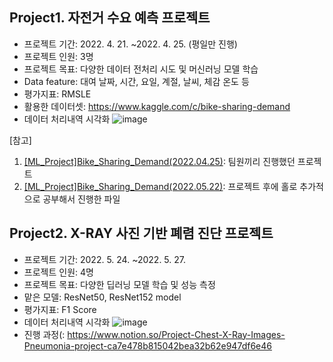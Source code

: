 
## Project1. 자전거 수요 예측 프로젝트
* 프로젝트 기간: 2022. 4. 21. ~2022. 4. 25. (평일만 진행)
* 프로젝트 인원: 3명
* 프로젝트 목표: 다양한 데이터 전처리 시도 및 머신러닝 모델 학습
* Data feature: 대여 날짜, 시간, 요일, 계절, 날씨, 체감 온도 등
* 평가지표: RMSLE
* 활용한 데이터셋: https://www.kaggle.com/c/bike-sharing-demand
* 데이터 처리내역 시각화
![image](https://user-images.githubusercontent.com/102525066/191980153-7e47a740-5623-4d3e-9f6c-34aad82f92d5.png)

[참고]
1) [[ML_Project]Bike_Sharing_Demand(2022.04.25)](https://github.com/starryboram/Toy-project/blob/main/%5BML_Project%5DBike_Sharing_Demand(2022.04.25).ipynb): 팀원끼리 진행했던 프로젝트
2) [[ML_Project]Bike_Sharing_Demand(2022.05.22)](https://github.com/starryboram/Toy-project/blob/main/%5BML_Project%5DBike_Sharing_Demand(2022.05.22).ipynb): 프로젝트 후에 홀로 추가적으로 공부해서 진행한 파일

## Project2. X-RAY 사진 기반 폐렴 진단 프로젝트
* 프로젝트 기간: 2022. 5. 24. ~2022. 5. 27.
* 프로젝트 인원: 4명
* 프로젝트 목표: 다양한 딥러닝 모델 학습 및 성능 측정
* 맡은 모델: ResNet50, ResNet152 model
* 평가지표: F1 Score
* 데이터 처리내역 시각화
![image](https://user-images.githubusercontent.com/102525066/193054924-72ad9f14-ff4d-4e0c-9467-bbe0e8924910.png)
* 진행 과정(: https://www.notion.so/Project-Chest-X-Ray-Images-Pneumonia-project-ca7e478b815042bea32b62e947df6e46
